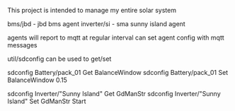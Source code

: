 
This project is intended to manage my entire solar system

bms/jbd - jbd bms agent
inverter/si - sma sunny island agent

agents will report to mqtt at regular interval
can set agent config with mqtt messages

util/sdconfig can be used to get/set 

sdconfig Battery/pack_01 Get BalanceWindow
sdconfig Battery/pack_01 Set BalanceWindow 0.15

sdconfig Inverter/"Sunny Island" Get GdManStr
sdconfig Inverter/"Sunny Island" Set GdManStr Start
